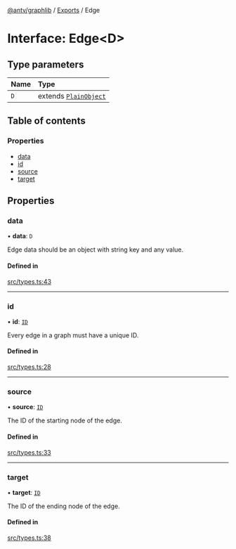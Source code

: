[@antv/graphlib](../README.md) / [Exports](../modules.md) / Edge

# Interface: Edge<D\>

## Type parameters

| Name | Type |
| :------ | :------ |
| `D` | extends [`PlainObject`](../modules.md#plainobject) |

## Table of contents

### Properties

- [data](Edge.md#data)
- [id](Edge.md#id)
- [source](Edge.md#source)
- [target](Edge.md#target)

## Properties

### data

• **data**: `D`

Edge data should be an object with string key and any value.

#### Defined in

[src/types.ts:43](https://github.com/antvis/graphlib/blob/07dc2de/src/types.ts#L43)

___

### id

• **id**: [`ID`](../modules.md#id)

Every edge in a graph must have a unique ID.

#### Defined in

[src/types.ts:28](https://github.com/antvis/graphlib/blob/07dc2de/src/types.ts#L28)

___

### source

• **source**: [`ID`](../modules.md#id)

The ID of the starting node of the edge.

#### Defined in

[src/types.ts:33](https://github.com/antvis/graphlib/blob/07dc2de/src/types.ts#L33)

___

### target

• **target**: [`ID`](../modules.md#id)

The ID of the ending node of the edge.

#### Defined in

[src/types.ts:38](https://github.com/antvis/graphlib/blob/07dc2de/src/types.ts#L38)
